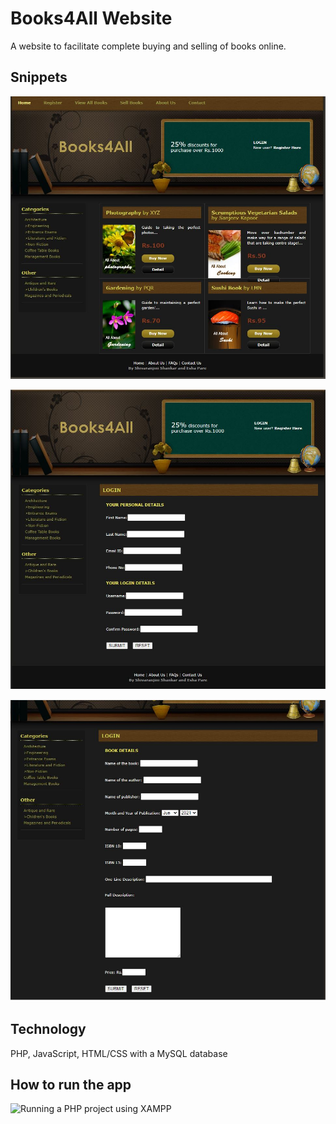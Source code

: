 # Books4All Website
A website to facilitate complete buying and selling of books online.  

## Snippets
![Home Page](https://github.com/Shivu195/books-4-all/blob/main/snippets/Home_Page.JPG)

![Login Page](https://github.com/Shivu195/books-4-all/blob/main/snippets/Login_Page.JPG)

![Sell_Books Page](https://github.com/Shivu195/books-4-all/blob/main/snippets/Sell_books_Page.JPG)

## Technology
PHP, JavaScript, HTML/CSS with a MySQL database

## How to run the app
![Running a PHP project using XAMPP](https://www.edureka.co/blog/how-to-run-a-php-program-in-xampp/)
